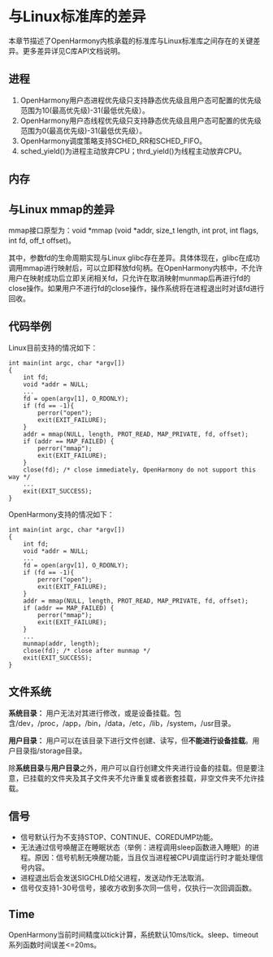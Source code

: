 # 与Linux标准库的差异<a name="ZH-CN_TOPIC_0000001053240737"></a>

本章节描述了OpenHarmony内核承载的标准库与Linux标准库之间存在的关键差异。更多差异详见C库API文档说明。

## 进程<a name="section249218475301"></a>

1.  OpenHarmony用户态进程优先级只支持静态优先级且用户态可配置的优先级范围为10\(最高优先级\)-31\(最低优先级）。
2.  OpenHarmony用户态线程优先级只支持静态优先级且用户态可配置的优先级范围为0\(最高优先级\)-31\(最低优先级）。
3.  OpenHarmony调度策略支持SCHED\_RR和SCHED\_FIFO。
4.  sched\_yield\(\)为进程主动放弃CPU；thrd\_yield\(\)为线程主动放弃CPU。

## 内存<a name="section55731513163117"></a>

## 与Linux mmap的差异<a name="section1943551142314"></a>

mmap接口原型为：void \*mmap \(void \*addr, size\_t length, int prot, int flags, int fd, off\_t offset\)。

其中，参数fd的生命周期实现与Linux glibc存在差异。具体体现在，glibc在成功调用mmap进行映射后，可以立即释放fd句柄。在OpenHarmony内核中，不允许用户在映射成功后立即关闭相关fd，只允许在取消映射munmap后再进行fd的close操作。如果用户不进行fd的close操作，操作系统将在进程退出时对该fd进行回收。

## 代码举例<a name="section16947155092514"></a>

Linux目前支持的情况如下：

```
int main(int argc, char *argv[])
{
    int fd;
    void *addr = NULL;
    ...
    fd = open(argv[1], O_RDONLY);
    if (fd == -1){
        perror("open");
        exit(EXIT_FAILURE);
    }
    addr = mmap(NULL, length, PROT_READ, MAP_PRIVATE, fd, offset);
    if (addr == MAP_FAILED) {
        perror("mmap");
        exit(EXIT_FAILURE);
    }
    close(fd); /* close immediately, OpenHarmony do not support this way */ 
    ...
    exit(EXIT_SUCCESS);
}
```

OpenHarmony支持的情况如下：

```
int main(int argc, char *argv[])
{
    int fd;
    void *addr = NULL;
    ...
    fd = open(argv[1], O_RDONLY);
    if (fd == -1){
        perror("open");
        exit(EXIT_FAILURE);
    }
    addr = mmap(NULL, length, PROT_READ, MAP_PRIVATE, fd, offset);
    if (addr == MAP_FAILED) {
        perror("mmap");
        exit(EXIT_FAILURE);
    }
    ...
    munmap(addr, length);
    close(fd); /* close after munmap */
    exit(EXIT_SUCCESS);
}
```

## 文件系统<a name="section1746965493115"></a>

**系统目录：** 用户无法对其进行修改，或是设备挂载。包含/dev，/proc，/app，/bin，/data，/etc，/lib，/system，/usr目录。

**用户目录：** 用户可以在该目录下进行文件创建、读写，但**不能进行设备挂载**。用户目录指/storage目录。

除**系统目录**与**用户目录**之外，用户可以自行创建文件夹进行设备的挂载。但是要注意，已挂载的文件夹及其子文件夹不允许重复或者嵌套挂载，非空文件夹不允许挂载。

## 信号<a name="section1198254310333"></a>

-   信号默认行为不支持STOP、CONTINUE、COREDUMP功能。
-   无法通过信号唤醒正在睡眠状态（举例：进程调用sleep函数进入睡眠）的进程。原因：信号机制无唤醒功能，当且仅当进程被CPU调度运行时才能处理信号内容。
-   进程退出后会发送SIGCHLD给父进程，发送动作无法取消。
-   信号仅支持1-30号信号，接收方收到多次同一信号，仅执行一次回调函数。

## Time<a name="section0833419133414"></a>

OpenHarmony当前时间精度以tick计算，系统默认10ms/tick。sleep、timeout系列函数时间误差<=20ms。

